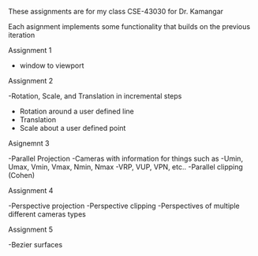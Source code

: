 These assignments are for my class CSE-43030 for Dr. Kamangar

Each asignment implements some functionality that builds on the previous iteration

Assignment 1 
- window to viewport

Assignment 2
 
-Rotation, Scale, and Translation in incremental steps
- Rotation around a user defined line
- Translation
- Scale about a user defined point

Asignemnt 3

-Parallel Projection
-Cameras with information for things such as
  -Umin, Umax, Vmin, Vmax, Nmin, Nmax
  -VRP, VUP, VPN, etc..
-Parallel clipping (Cohen)

Assignment 4

-Perspective projection
-Perspective clipping
-Perspectives of multiple different cameras types

Assignment 5

-Bezier surfaces
